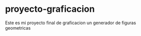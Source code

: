 # proyecto-graficacion
Este es mi proyecto final de graficacion un generador de figuras geometricas
